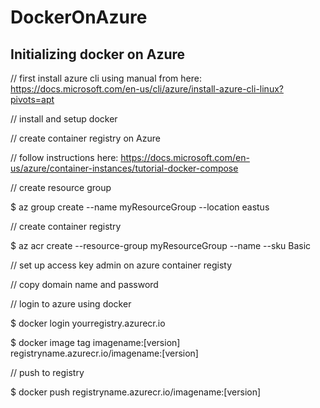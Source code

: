 # DockerOnAzure

## Initializing docker on Azure

// first install azure cli using manual from here: https://docs.microsoft.com/en-us/cli/azure/install-azure-cli-linux?pivots=apt

// install and setup docker

// create container registry on Azure

// follow instructions here: https://docs.microsoft.com/en-us/azure/container-instances/tutorial-docker-compose

// create resource group

$ az group create --name myResourceGroup --location eastus

// create container registry

$ az acr create --resource-group myResourceGroup --name <acrName> --sku Basic
  
// set up access key admin on azure container registy

// copy domain name and password

// login to azure using docker

$ docker login yourregistry.azurecr.io

$ docker image tag imagename:[version] registryname.azurecr.io/imagename:[version] 

// push to registry

$ docker push registryname.azurecr.io/imagename:[version]  
